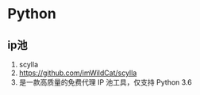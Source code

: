 # Python

## ip池

1. scylla
2. https://github.com/imWildCat/scylla
3. 是一款高质量的免费代理 IP 池工具，仅支持 Python 3.6 



